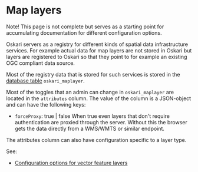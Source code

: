 # Map layers

Note! This page is not complete but serves as a starting point for accumulating documentation for different configuration options.

Oskari servers as a registry for different kinds of spatial data infrastructure services. For example actual data for map layers are not stored in Oskari but layers are registered to Oskari so that they point to for example an existing OGC compliant data source.

Most of the registry data that is stored for such services is stored in the [database table](https://oskari.org/db/tables/oskari_maplayer.html) `oskari_maplayer`.

Most of the toggles that an admin can change in `oskari_maplayer` are located in the `attributes` column. The value of the column is a JSON-object and can have the following keys:

- `forceProxy`: true | false When true even layers that don't require authentication are proxied through the server. Without this the browser gets the data directly from a WMS/WMTS or similar endpoint.

The attributes column can also have configuration specific to a layer type.

See:
- [Configuration options for vector feature layers](maplayers/vectorlayers)

